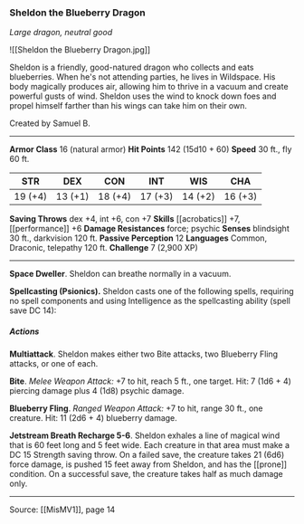 ### Sheldon the Blueberry Dragon
_Large dragon, neutral good_

![[Sheldon the Blueberry Dragon.jpg]]

Sheldon is a friendly, good-natured dragon who collects and eats blueberries. When he's not attending parties, he lives in Wildspace. His body magically produces air, allowing him to thrive in a vacuum and create powerful gusts of wind. Sheldon uses the wind to knock down foes and propel himself farther than his wings can take him on their own.

Created by Samuel B.

---

**Armor Class** 16 (natural armor)
**Hit Points** 142 (15d10 + 60)
**Speed** 30 ft., fly 60 ft.

| STR     | DEX     | CON     | INT     | WIS     | CHA     |
|---------|---------|---------|---------|---------|---------|
| 19 (+4) | 13 (+1) | 18 (+4) | 17 (+3) | 14 (+2) | 16 (+3) |

**Saving Throws** dex +4, int +6, con +7
**Skills** [[acrobatics]] +7, [[performance]] +6
**Damage Resistances** force; psychic
**Senses** blindsight 30 ft., darkvision 120 ft.
**Passive Perception** 12
**Languages** Common, Draconic, telepathy 120 ft.
**Challenge** 7 (2,900 XP)

---

**Space Dweller**. Sheldon can breathe normally in a vacuum.

**Spellcasting (Psionics).** Sheldon casts one of the following spells, requiring no spell components and using Intelligence as the spellcasting ability (spell save DC 14):

##### Actions
**Multiattack**. Sheldon makes either two Bite attacks, two Blueberry Fling attacks, or one of each.

**Bite**. _Melee Weapon Attack:_ +7 to hit, reach 5 ft., one target. Hit: 7 (1d6 + 4) piercing damage plus 4 (1d8) psychic damage.

**Blueberry Fling**. _Ranged Weapon Attack:_ +7 to hit, range 30 ft., one creature. Hit: 11 (2d6 + 4) blueberry damage.

**Jetstream Breath Recharge 5-6**. Sheldon exhales a line of magical wind that is 60 feet long and 5 feet wide. Each creature in that area must make a DC 15 Strength saving throw. On a failed save, the creature takes 21 (6d6) force damage, is pushed 15 feet away from Sheldon, and has the [[prone]] condition. On a successful save, the creature takes half as much damage only.


---

Source: [[MisMV1]], page 14